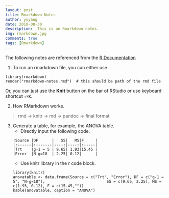 ```yaml
---
layout: post
title: Rmarkdown Notes
author: yuyang
date: 2018-08-30
description:  This is an Rmarkdown notes.
img: rmarkdown.jpg
comments: true
tags: [Rmarkdown]
---
```


The following notes are referenced from the [R Documentation](https://rmarkdown.rstudio.com/lesson-1.html)

1. To run an rmarkdown file, you can either use 
```{r}
library(rmarkdown)
render("rmarkdown-notes.rmd")  # this should be path of the rmd file
```
Or, you can just use the **Knit** button on the bar of RStudio or use keyboard shortcut `⇧⌘K`.

2. How RMarkdown works. 

> rmd -> knitr -> md -> pandoc -> final format

3. Generate a table, for example, the ANOVA table.
    - Directly input the following code.
    ```{rmarkdown}
    |Source |DF      |   SS|   MS|F     |
    |:------|:-------|----:|----:|:-----|
    |Trt    |g-1 = 5 | 9.65| 1.93|15.45 |
    |Error  |N-g=18  | 2.25| 0.12|      |
    ```
    - Use knitr library in the r code block.
    ```{r}
    library(knitr)
    anovatable <- data.frame(Source = c("Trt", "Error"), DF = c("g-1 = 5", "N-g=18"),                           SS = c(9.65, 2.25), MS = c(1.93, 0.12), F = c(15.45,""))
    kable(anovatable, caption = "ANOVA")
    ```